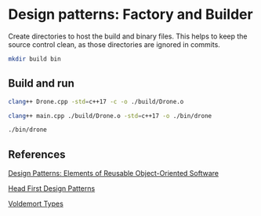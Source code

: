 # Design patterns: Factory and Builder

Create directories to host the build and binary files. This helps to keep the source control clean, as those directories are ignored in commits.

```bash
mkdir build bin
```

## Build and run

```bash
clang++ Drone.cpp -std=c++17 -c -o ./build/Drone.o
```

```bash
clang++ main.cpp ./build/Drone.o -std=c++17 -o ./bin/drone
```

```bash
./bin/drone
```

## References

[Design Patterns: Elements of Reusable Object-Oriented Software](http://wiki.c2.com/?GangOfFour)

[Head First Design Patterns](http://shop.oreilly.com/product/9780596007126.do)

[Voldemort Types](http://videocortex.io/2017/Bestiary/#-voldemort-types)
